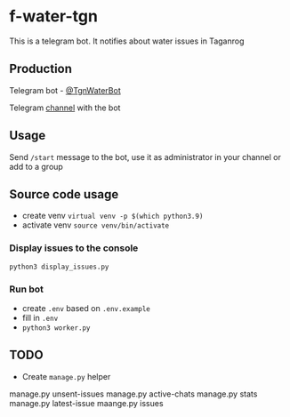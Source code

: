 # f-water-tgn

This is a telegram bot. It notifies about water issues in Taganrog

## Production

Telegram bot -  [@TgnWaterBot](https://t.me/TgnWaterBot)

Telegram [channel](https://t.me/tgnwater) with the bot

## Usage

Send `/start` message to the bot, use it as administrator in your channel or add to a group

## Source code usage

- create venv `virtual venv -p $(which python3.9)`
- activate venv `source venv/bin/activate`

### Display issues to the console

`python3 display_issues.py`

### Run bot

- create `.env` based on `.env.example`
- fill in `.env`
- `python3 worker.py`

## TODO

- Create `manage.py` helper

manage.py unsent-issues
manage.py active-chats
manage.py stats
manage.py latest-issue
maange.py issues
